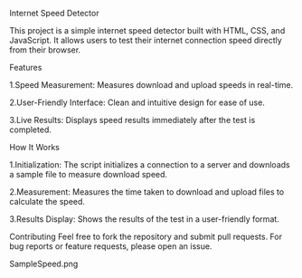 Internet Speed Detector

This project is a simple internet speed detector built with HTML, CSS, and JavaScript. It allows users to test their internet connection speed directly from their browser.


Features

1.Speed Measurement: Measures download and upload speeds in real-time.

2.User-Friendly Interface: Clean and intuitive design for ease of use.

3.Live Results: Displays speed results immediately after the test is completed.


How It Works

1.Initialization: The script initializes a connection to a server and downloads a sample file to measure download speed.

2.Measurement: Measures the time taken to download and upload files to calculate the speed.

3.Results Display: Shows the results of the test in a user-friendly format.

Contributing
Feel free to fork the repository and submit pull requests. For bug reports or feature requests, please open an issue.

SampleSpeed.png
